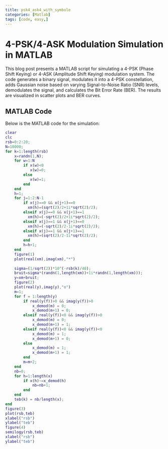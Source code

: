 ```yaml
---
title: psk4_ask4_with_symbole
categories: [Matlab]
tags: [code, easy,]
---
```

# 4-PSK/4-ASK Modulation Simulation in MATLAB

This blog post presents a MATLAB script for simulating a 4-PSK (Phase Shift Keying) or 4-ASK (Amplitude Shift Keying) modulation system. The code generates a binary signal, modulates it into a 4-PSK constellation, adds Gaussian noise based on varying Signal-to-Noise Ratio (SNR) levels, demodulates the signal, and calculates the Bit Error Rate (BER). The results are visualized in scatter plots and BER curves.

## MATLAB Code

Below is the MATLAB code for the simulation:

```matlab
clear
clc
rsb=0:2:20;
N=10000;
for k=1:length(rsb)
    x=randn(1,N);
    for w=1:N
        if x(w)<0
           x(w)=0;
        else
           x(w)=1;
        end
    end
    h=1;
    for j=1:2:N-1
        if x(j)==0 && x(j+1)==0
          xm(h)=(sqrt(2)/2+1i*sqrt(2)/2);
        elseif x(j)==0 && x(j+1)==1
          xm(h)=(-sqrt(2)/2+1i*sqrt(2)/2);
        elseif x(j)==1 && x(j+1)==0
          xm(h)=(-sqrt(2)/2-1i*sqrt(2)/2);
        elseif x(j)==1 && x(j+1)==1
          xm(h)=(sqrt(2)/2-1i*sqrt(2)/2);   
        end
        h=h+1;
    end
    figure(1)
    plot(real(xm),imag(xm),"*")
    
    sigma=(1/sqrt(2))*10^(-rsb(k)/40);
    bruit=sigma*(randn(1,length(xm))+1i*randn(1,length(xm)));
    y=xm+bruit;
    figure(2)
    plot(real(y),imag(y),"o")
    m=1;
    for f = 1:length(y)
        if real(y(f))>0 && imag(y(f))>0
            x_demod(m) = 0;
            x_demod(m+1) = 0;
        elseif real(y(f))<0 && imag(y(f))>0
            x_demod(m) = 0;
            x_demod(m+1) = 1;
        elseif real(y(f))<0 && imag(y(f))<0
            x_demod(m) = 1;
            x_demod(m+1) = 0;
        else
            x_demod(m) = 1;
            x_demod(m+1) = 1;
        end
        m=m+2;
    end
    nb=0;
    for h=1:length(x)
        if x(h)~=x_demod(h)
            nb=nb+1;
        end
    end
    teb(k) = nb/length(x);
end
figure(3)
plot(rsb,teb)
xlabel("rsb")
ylabel("teb")
figure(4)
semilogy(rsb,teb)
xlabel("rsb")
ylabel("teb")
```